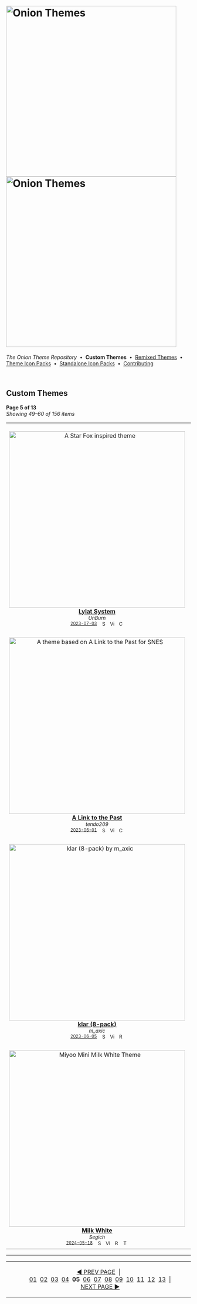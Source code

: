 <p>&nbsp;</p>

# <img alt="Onion Themes" src="https://user-images.githubusercontent.com/44569252/179506709-0db2a8f5-3074-477c-81c4-719f281ddccc.png#gh-dark-mode-only" width="464px"><img alt="Onion Themes" src="https://user-images.githubusercontent.com/44569252/179506712-d5a1a916-7270-4902-aa55-5d93f7ee0f6e.png#gh-light-mode-only" width="464px">

*The Onion Theme Repository* &nbsp;•&nbsp; **Custom&nbsp;Themes** &nbsp;•&nbsp; [Remixed&nbsp;Themes](../remixed/README.md) &nbsp;•&nbsp; [Theme&nbsp;Icon&nbsp;Packs](../icons_themes/README.md) &nbsp;•&nbsp; [Standalone&nbsp;Icon&nbsp;Packs](../icons_standalone/README.md) &nbsp;•&nbsp; [Contributing](../../CONTRIBUTING.md)

<p>&nbsp;</p>


## Custom Themes

**Page 5 of 13**  
*Showing 49–60 of 156 items*
<table align="center"><tr>
<td align="center" valign="top">
&nbsp;&nbsp;&nbsp;&nbsp;&nbsp;&nbsp;&nbsp;&nbsp;&nbsp;&nbsp;&nbsp;&nbsp;&nbsp;&nbsp;&nbsp;&nbsp;&nbsp;&nbsp;&nbsp;&nbsp;&nbsp;&nbsp;&nbsp;&nbsp;&nbsp;&nbsp;&nbsp;&nbsp;&nbsp;&nbsp;&nbsp;&nbsp;&nbsp;<br/>
<a href="https://raw.githubusercontent.com/OnionUI/Themes/main/release/Lylat%20System%20by%20UnBurn.zip">
<img title="A Star Fox inspired theme" width="480px" src="https://raw.githubusercontent.com/OnionUI/Themes/main/themes/Lylat%20System%20by%20UnBurn/preview.png" /><br/>
<b>Lylat System</b>
</a><br/>
<sup><i>UnBurn</i></sup><br>
<sub>
<sup><a title="Last updated: 2023-07-03" href="https://github.com/OnionUI/Themes/commits/main/themes/Lylat System by UnBurn">2023-07-03</a></sup> &nbsp;&nbsp;<a href="https://github.com/search?l=ZIP&q=filename%3A%22UnBurn%22+repo%3AOnionUI%2FThemes"><img src="https://user-images.githubusercontent.com/44569252/194037581-698a5004-8b75-4da6-a63d-b41d541ebde2.png" width="16" title="Search themes by this author (Requires GitHub account)"></a>&nbsp;&nbsp;<a href="https://raw.githubusercontent.com/OnionUI/Themes/main/themes/Lylat%20System%20by%20UnBurn/preview.png"><img title="View full-size preview" src="https://user-images.githubusercontent.com/44569252/194037184-ae453506-2536-4c6f-8a19-4a6c1de6ce32.png" width="16"></a>&nbsp;&nbsp;<a href="https://onionui.github.io/bgm_preview.html?theme=Lylat%20System%20by%20UnBurn"><img src="https://user-images.githubusercontent.com/44569252/194010780-d3659ecd-7348-4e44-a81d-06708a4e9734.png" width="16" title="Custom background music included (Click to download MP3 file)"></a>
</sub>
</td>
<td align="center" valign="top">
&nbsp;&nbsp;&nbsp;&nbsp;&nbsp;&nbsp;&nbsp;&nbsp;&nbsp;&nbsp;&nbsp;&nbsp;&nbsp;&nbsp;&nbsp;&nbsp;&nbsp;&nbsp;&nbsp;&nbsp;&nbsp;&nbsp;&nbsp;&nbsp;&nbsp;&nbsp;&nbsp;&nbsp;&nbsp;&nbsp;&nbsp;&nbsp;&nbsp;<br/>
<a href="https://raw.githubusercontent.com/OnionUI/Themes/main/release/sharp%20by%20m_axic.zip">
<img title="A sharp theme." width="480px" src="https://raw.githubusercontent.com/OnionUI/Themes/main/themes/sharp%20by%20m_axic/preview.png" /><br/>
<b>sharp</b>
</a><br/>
<sup><i>m_axic</i></sup><br>
<sub>
<sup><a title="Last updated: 2023-06-06" href="https://github.com/OnionUI/Themes/commits/main/themes/sharp by m_axic">2023-06-06</a></sup> &nbsp;&nbsp;<a href="https://github.com/search?l=ZIP&q=filename%3A%22m_axic%22+repo%3AOnionUI%2FThemes"><img src="https://user-images.githubusercontent.com/44569252/194037581-698a5004-8b75-4da6-a63d-b41d541ebde2.png" width="16" title="Search themes by this author (Requires GitHub account)"></a>&nbsp;&nbsp;<a href="https://raw.githubusercontent.com/OnionUI/Themes/main/themes/sharp%20by%20m_axic/preview.png"><img title="View full-size preview" src="https://user-images.githubusercontent.com/44569252/194037184-ae453506-2536-4c6f-8a19-4a6c1de6ce32.png" width="16"></a>&nbsp;&nbsp;<a href="themes/sharp%20by%20m_axic/README.md"><img src="https://user-images.githubusercontent.com/44569252/215358455-b6a1348b-8161-40d6-9cc1-cc31720377c4.png" height="16" title="README"></a>
</sub>
</td>
<td align="center" valign="top">
&nbsp;&nbsp;&nbsp;&nbsp;&nbsp;&nbsp;&nbsp;&nbsp;&nbsp;&nbsp;&nbsp;&nbsp;&nbsp;&nbsp;&nbsp;&nbsp;&nbsp;&nbsp;&nbsp;&nbsp;&nbsp;&nbsp;&nbsp;&nbsp;&nbsp;&nbsp;&nbsp;&nbsp;&nbsp;&nbsp;&nbsp;&nbsp;&nbsp;<br/>
<a href="https://raw.githubusercontent.com/OnionUI/Themes/main/release/Original%20by%20SandsByte.zip">
<img title="Original by SandsByte" width="480px" src="https://raw.githubusercontent.com/OnionUI/Themes/main/themes/Original%20by%20SandsByte/preview.png" /><br/>
<b>Original</b>
</a><br/>
<sup><i>SandsByte</i></sup><br>
<sub>
<sup><a title="Last updated: 2023-06-04" href="https://github.com/OnionUI/Themes/commits/main/themes/Original by SandsByte">2023-06-04</a></sup> &nbsp;&nbsp;<a href="https://github.com/search?l=ZIP&q=filename%3A%22SandsByte%22+repo%3AOnionUI%2FThemes"><img src="https://user-images.githubusercontent.com/44569252/194037581-698a5004-8b75-4da6-a63d-b41d541ebde2.png" width="16" title="Search themes by this author (Requires GitHub account)"></a>&nbsp;&nbsp;<a href="https://raw.githubusercontent.com/OnionUI/Themes/main/themes/Original%20by%20SandsByte/preview.png"><img title="View full-size preview" src="https://user-images.githubusercontent.com/44569252/194037184-ae453506-2536-4c6f-8a19-4a6c1de6ce32.png" width="16"></a>&nbsp;&nbsp;<a href="themes/Original%20by%20SandsByte/readme.md"><img src="https://user-images.githubusercontent.com/44569252/215358455-b6a1348b-8161-40d6-9cc1-cc31720377c4.png" height="16" title="README"></a>
</sub>
</td>
</tr><tr>
<td align="center" valign="top">
&nbsp;&nbsp;&nbsp;&nbsp;&nbsp;&nbsp;&nbsp;&nbsp;&nbsp;&nbsp;&nbsp;&nbsp;&nbsp;&nbsp;&nbsp;&nbsp;&nbsp;&nbsp;&nbsp;&nbsp;&nbsp;&nbsp;&nbsp;&nbsp;&nbsp;&nbsp;&nbsp;&nbsp;&nbsp;&nbsp;&nbsp;&nbsp;&nbsp;<br/>
<a href="https://raw.githubusercontent.com/OnionUI/Themes/main/release/A%20Link%20to%20the%20Past%20by%20tendo209.zip">
<img title="A theme based on A Link to the Past for SNES" width="480px" src="https://raw.githubusercontent.com/OnionUI/Themes/main/themes/A%20Link%20to%20the%20Past%20by%20tendo209/preview.png" /><br/>
<b>A Link to the Past</b>
</a><br/>
<sup><i>tendo209</i></sup><br>
<sub>
<sup><a title="Last updated: 2023-06-01" href="https://github.com/OnionUI/Themes/commits/main/themes/A Link to the Past by tendo209">2023-06-01</a></sup> &nbsp;&nbsp;<a href="https://github.com/search?l=ZIP&q=filename%3A%22tendo209%22+repo%3AOnionUI%2FThemes"><img src="https://user-images.githubusercontent.com/44569252/194037581-698a5004-8b75-4da6-a63d-b41d541ebde2.png" width="16" title="Search themes by this author (Requires GitHub account)"></a>&nbsp;&nbsp;<a href="https://raw.githubusercontent.com/OnionUI/Themes/main/themes/A%20Link%20to%20the%20Past%20by%20tendo209/preview.png"><img title="View full-size preview" src="https://user-images.githubusercontent.com/44569252/194037184-ae453506-2536-4c6f-8a19-4a6c1de6ce32.png" width="16"></a>&nbsp;&nbsp;<a href="https://onionui.github.io/bgm_preview.html?theme=A%20Link%20to%20the%20Past%20by%20tendo209"><img src="https://user-images.githubusercontent.com/44569252/194010780-d3659ecd-7348-4e44-a81d-06708a4e9734.png" width="16" title="Custom background music included (Click to download MP3 file)"></a>
</sub>
</td>
<td align="center" valign="top">
&nbsp;&nbsp;&nbsp;&nbsp;&nbsp;&nbsp;&nbsp;&nbsp;&nbsp;&nbsp;&nbsp;&nbsp;&nbsp;&nbsp;&nbsp;&nbsp;&nbsp;&nbsp;&nbsp;&nbsp;&nbsp;&nbsp;&nbsp;&nbsp;&nbsp;&nbsp;&nbsp;&nbsp;&nbsp;&nbsp;&nbsp;&nbsp;&nbsp;<br/>
<a href="https://raw.githubusercontent.com/OnionUI/Themes/main/release/OOSFC%20by%20ytdcpndsgn.zip">
<img title="With respect for SFC" width="480px" src="https://raw.githubusercontent.com/OnionUI/Themes/main/themes/OOSFC%20by%20ytdcpndsgn/preview.png" /><br/>
<b>OOSFC</b>
</a><br/>
<sup><i>ytdcpndsgn</i></sup><br>
<sub>
<sup><a title="Last updated: 2024-05-18" href="https://github.com/OnionUI/Themes/commits/main/themes/OOSFC by ytdcpndsgn">2024-05-18</a></sup> &nbsp;&nbsp;<a href="https://github.com/search?l=ZIP&q=filename%3A%22ytdcpndsgn%22+repo%3AOnionUI%2FThemes"><img src="https://user-images.githubusercontent.com/44569252/194037581-698a5004-8b75-4da6-a63d-b41d541ebde2.png" width="16" title="Search themes by this author (Requires GitHub account)"></a>&nbsp;&nbsp;<a href="https://raw.githubusercontent.com/OnionUI/Themes/main/themes/OOSFC%20by%20ytdcpndsgn/preview.png"><img title="View full-size preview" src="https://user-images.githubusercontent.com/44569252/194037184-ae453506-2536-4c6f-8a19-4a6c1de6ce32.png" width="16"></a>&nbsp; <a href="https://onionui.github.io/iconpack_preview.html#OOSFC%20by%20ytdcpndsgn,OOSFC%20by%20ytdcpndsgn:themes/OOSFC%20by%20ytdcpndsgn/icons"><img src="https://user-images.githubusercontent.com/44569252/215106002-fbcf1815-8080-447c-94c2-61f161efb503.png" height="16" title="This theme contains an icon pack"></a>
</sub>
</td>
<td align="center" valign="top">
&nbsp;&nbsp;&nbsp;&nbsp;&nbsp;&nbsp;&nbsp;&nbsp;&nbsp;&nbsp;&nbsp;&nbsp;&nbsp;&nbsp;&nbsp;&nbsp;&nbsp;&nbsp;&nbsp;&nbsp;&nbsp;&nbsp;&nbsp;&nbsp;&nbsp;&nbsp;&nbsp;&nbsp;&nbsp;&nbsp;&nbsp;&nbsp;&nbsp;<br/>
<a href="https://raw.githubusercontent.com/OnionUI/Themes/main/release/TOTK%20by%20NaraMakesGames.zip">
<img title="Minimal Tears of the Kingdom" width="480px" src="https://raw.githubusercontent.com/OnionUI/Themes/main/themes/TOTK%20by%20NaraMakesGames/preview.png" /><br/>
<b>TOTK</b>
</a><br/>
<sup><i>NaraMakesGames</i></sup><br>
<sub>
<sup><a title="Last updated: 2023-05-27" href="https://github.com/OnionUI/Themes/commits/main/themes/TOTK by NaraMakesGames">2023-05-27</a></sup> &nbsp;&nbsp;<a href="https://github.com/search?l=ZIP&q=filename%3A%22NaraMakesGames%22+repo%3AOnionUI%2FThemes"><img src="https://user-images.githubusercontent.com/44569252/194037581-698a5004-8b75-4da6-a63d-b41d541ebde2.png" width="16" title="Search themes by this author (Requires GitHub account)"></a>&nbsp;&nbsp;<a href="https://raw.githubusercontent.com/OnionUI/Themes/main/themes/TOTK%20by%20NaraMakesGames/preview.png"><img title="View full-size preview" src="https://user-images.githubusercontent.com/44569252/194037184-ae453506-2536-4c6f-8a19-4a6c1de6ce32.png" width="16"></a>&nbsp;&nbsp;<a href="themes/TOTK%20by%20NaraMakesGames/readme.txt"><img src="https://user-images.githubusercontent.com/44569252/215358455-b6a1348b-8161-40d6-9cc1-cc31720377c4.png" height="16" title="README"></a>
</sub>
</td>
</tr><tr>
<td align="center" valign="top">
&nbsp;&nbsp;&nbsp;&nbsp;&nbsp;&nbsp;&nbsp;&nbsp;&nbsp;&nbsp;&nbsp;&nbsp;&nbsp;&nbsp;&nbsp;&nbsp;&nbsp;&nbsp;&nbsp;&nbsp;&nbsp;&nbsp;&nbsp;&nbsp;&nbsp;&nbsp;&nbsp;&nbsp;&nbsp;&nbsp;&nbsp;&nbsp;&nbsp;<br/>
<a href="https://raw.githubusercontent.com/OnionUI/Themes/main/release/klar%20%288-pack%29%20by%20m_axic.zip">
<img title="klar (8-pack) by m_axic" width="480px" src="https://raw.githubusercontent.com/OnionUI/Themes/main/themes/klar%20%288-pack%29%20by%20m_axic/preview.png" /><br/>
<b>klar (8-pack)</b>
</a><br/>
<sup><i>m_axic</i></sup><br>
<sub>
<sup><a title="Last updated: 2023-06-05" href="https://github.com/OnionUI/Themes/commits/main/themes/klar (8-pack) by m_axic">2023-06-05</a></sup> &nbsp;&nbsp;<a href="https://github.com/search?l=ZIP&q=filename%3A%22m_axic%22+repo%3AOnionUI%2FThemes"><img src="https://user-images.githubusercontent.com/44569252/194037581-698a5004-8b75-4da6-a63d-b41d541ebde2.png" width="16" title="Search themes by this author (Requires GitHub account)"></a>&nbsp;&nbsp;<a href="https://raw.githubusercontent.com/OnionUI/Themes/main/themes/klar%20%288-pack%29%20by%20m_axic/preview.png"><img title="View full-size preview" src="https://user-images.githubusercontent.com/44569252/194037184-ae453506-2536-4c6f-8a19-4a6c1de6ce32.png" width="16"></a>&nbsp;&nbsp;<a href="themes/klar%20%288-pack%29%20by%20m_axic/klar%20aqua%20by%20m_axic/README.md"><img src="https://user-images.githubusercontent.com/44569252/215358455-b6a1348b-8161-40d6-9cc1-cc31720377c4.png" height="16" title="README"></a>
</sub>
</td>
<td align="center" valign="top">
&nbsp;&nbsp;&nbsp;&nbsp;&nbsp;&nbsp;&nbsp;&nbsp;&nbsp;&nbsp;&nbsp;&nbsp;&nbsp;&nbsp;&nbsp;&nbsp;&nbsp;&nbsp;&nbsp;&nbsp;&nbsp;&nbsp;&nbsp;&nbsp;&nbsp;&nbsp;&nbsp;&nbsp;&nbsp;&nbsp;&nbsp;&nbsp;&nbsp;<br/>
<a href="https://raw.githubusercontent.com/OnionUI/Themes/main/release/MegaManX%20by%20NoLetterhead485.zip">
<img title="MegaManX Based Miyoo Theme" width="480px" src="https://raw.githubusercontent.com/OnionUI/Themes/main/themes/MegaManX%20by%20NoLetterhead485/preview.png" /><br/>
<b>MegaManX</b>
</a><br/>
<sup><i>NoLetterhead485</i></sup><br>
<sub>
<sup><a title="Last updated: 2023-04-30" href="https://github.com/OnionUI/Themes/commits/main/themes/MegaManX by NoLetterhead485">2023-04-30</a></sup> &nbsp;&nbsp;<a href="https://github.com/search?l=ZIP&q=filename%3A%22NoLetterhead485%22+repo%3AOnionUI%2FThemes"><img src="https://user-images.githubusercontent.com/44569252/194037581-698a5004-8b75-4da6-a63d-b41d541ebde2.png" width="16" title="Search themes by this author (Requires GitHub account)"></a>&nbsp;&nbsp;<a href="https://raw.githubusercontent.com/OnionUI/Themes/main/themes/MegaManX%20by%20NoLetterhead485/preview.png"><img title="View full-size preview" src="https://user-images.githubusercontent.com/44569252/194037184-ae453506-2536-4c6f-8a19-4a6c1de6ce32.png" width="16"></a>&nbsp;&nbsp;<a href="https://onionui.github.io/bgm_preview.html?theme=MegaManX%20by%20NoLetterhead485"><img src="https://user-images.githubusercontent.com/44569252/194010780-d3659ecd-7348-4e44-a81d-06708a4e9734.png" width="16" title="Custom background music included (Click to download MP3 file)"></a>
</sub>
</td>
<td align="center" valign="top">
&nbsp;&nbsp;&nbsp;&nbsp;&nbsp;&nbsp;&nbsp;&nbsp;&nbsp;&nbsp;&nbsp;&nbsp;&nbsp;&nbsp;&nbsp;&nbsp;&nbsp;&nbsp;&nbsp;&nbsp;&nbsp;&nbsp;&nbsp;&nbsp;&nbsp;&nbsp;&nbsp;&nbsp;&nbsp;&nbsp;&nbsp;&nbsp;&nbsp;<br/>
<a href="https://raw.githubusercontent.com/OnionUI/Themes/main/release/CastlevaniaSOTN%20by%20RoeTaKa.zip">
<img title="CastlevaniaSOTN by RoeTaKa" width="480px" src="https://raw.githubusercontent.com/OnionUI/Themes/main/themes/CastlevaniaSOTN%20by%20RoeTaKa/preview.png" /><br/>
<b>CastlevaniaSOTN</b>
</a><br/>
<sup><i>RoeTaKa</i></sup><br>
<sub>
<sup><a title="Last updated: 2023-03-31" href="https://github.com/OnionUI/Themes/commits/main/themes/CastlevaniaSOTN by RoeTaKa">2023-03-31</a></sup> &nbsp;&nbsp;<a href="https://github.com/search?l=ZIP&q=filename%3A%22RoeTaKa%22+repo%3AOnionUI%2FThemes"><img src="https://user-images.githubusercontent.com/44569252/194037581-698a5004-8b75-4da6-a63d-b41d541ebde2.png" width="16" title="Search themes by this author (Requires GitHub account)"></a>&nbsp;&nbsp;<a href="https://raw.githubusercontent.com/OnionUI/Themes/main/themes/CastlevaniaSOTN%20by%20RoeTaKa/preview.png"><img title="View full-size preview" src="https://user-images.githubusercontent.com/44569252/194037184-ae453506-2536-4c6f-8a19-4a6c1de6ce32.png" width="16"></a>&nbsp;&nbsp;<a href="themes/CastlevaniaSOTN%20by%20RoeTaKa/readme.txt"><img src="https://user-images.githubusercontent.com/44569252/215358455-b6a1348b-8161-40d6-9cc1-cc31720377c4.png" height="16" title="README"></a>&nbsp;&nbsp;<a href="https://onionui.github.io/bgm_preview.html?theme=CastlevaniaSOTN%20by%20RoeTaKa"><img src="https://user-images.githubusercontent.com/44569252/194010780-d3659ecd-7348-4e44-a81d-06708a4e9734.png" width="16" title="Custom background music included (Click to download MP3 file)"></a>
</sub>
</td>
</tr><tr>
<td align="center" valign="top">
&nbsp;&nbsp;&nbsp;&nbsp;&nbsp;&nbsp;&nbsp;&nbsp;&nbsp;&nbsp;&nbsp;&nbsp;&nbsp;&nbsp;&nbsp;&nbsp;&nbsp;&nbsp;&nbsp;&nbsp;&nbsp;&nbsp;&nbsp;&nbsp;&nbsp;&nbsp;&nbsp;&nbsp;&nbsp;&nbsp;&nbsp;&nbsp;&nbsp;<br/>
<a href="https://raw.githubusercontent.com/OnionUI/Themes/main/release/Milk%20White%20by%20Segich.zip">
<img title="Miyoo Mini Milk White Theme" width="480px" src="https://raw.githubusercontent.com/OnionUI/Themes/main/themes/Milk%20White%20by%20Segich/preview.png" /><br/>
<b>Milk White</b>
</a><br/>
<sup><i>Segich</i></sup><br>
<sub>
<sup><a title="Last updated: 2024-05-18" href="https://github.com/OnionUI/Themes/commits/main/themes/Milk White by Segich">2024-05-18</a></sup> &nbsp;&nbsp;<a href="https://github.com/search?l=ZIP&q=filename%3A%22Segich%22+repo%3AOnionUI%2FThemes"><img src="https://user-images.githubusercontent.com/44569252/194037581-698a5004-8b75-4da6-a63d-b41d541ebde2.png" width="16" title="Search themes by this author (Requires GitHub account)"></a>&nbsp;&nbsp;<a href="https://raw.githubusercontent.com/OnionUI/Themes/main/themes/Milk%20White%20by%20Segich/preview.png"><img title="View full-size preview" src="https://user-images.githubusercontent.com/44569252/194037184-ae453506-2536-4c6f-8a19-4a6c1de6ce32.png" width="16"></a>&nbsp;&nbsp;<a href="themes/Milk%20White%20by%20Segich/README.md"><img src="https://user-images.githubusercontent.com/44569252/215358455-b6a1348b-8161-40d6-9cc1-cc31720377c4.png" height="16" title="README"></a>&nbsp; <a href="https://onionui.github.io/iconpack_preview.html#Milk%20White%20by%20Segich,Milk%20White%20by%20Segich:themes/Milk%20White%20by%20Segich/icons"><img src="https://user-images.githubusercontent.com/44569252/215106002-fbcf1815-8080-447c-94c2-61f161efb503.png" height="16" title="This theme contains an icon pack"></a>
</sub>
</td>
<td align="center" valign="top">
&nbsp;&nbsp;&nbsp;&nbsp;&nbsp;&nbsp;&nbsp;&nbsp;&nbsp;&nbsp;&nbsp;&nbsp;&nbsp;&nbsp;&nbsp;&nbsp;&nbsp;&nbsp;&nbsp;&nbsp;&nbsp;&nbsp;&nbsp;&nbsp;&nbsp;&nbsp;&nbsp;&nbsp;&nbsp;&nbsp;&nbsp;&nbsp;&nbsp;<br/>
<a href="https://raw.githubusercontent.com/OnionUI/Themes/main/release/HAZARD%20by%20Dreambrace.zip">
<img title="Theme in the style of hazard signs" width="480px" src="https://raw.githubusercontent.com/OnionUI/Themes/main/themes/HAZARD%20by%20Dreambrace/preview.png" /><br/>
<b>HAZARD</b>
</a><br/>
<sup><i>Dreambrace</i></sup><br>
<sub>
<sup><a title="Last updated: 2023-03-20" href="https://github.com/OnionUI/Themes/commits/main/themes/HAZARD by Dreambrace">2023-03-20</a></sup> &nbsp;&nbsp;<a href="https://github.com/search?l=ZIP&q=filename%3A%22Dreambrace%22+repo%3AOnionUI%2FThemes"><img src="https://user-images.githubusercontent.com/44569252/194037581-698a5004-8b75-4da6-a63d-b41d541ebde2.png" width="16" title="Search themes by this author (Requires GitHub account)"></a>&nbsp;&nbsp;<a href="https://raw.githubusercontent.com/OnionUI/Themes/main/themes/HAZARD%20by%20Dreambrace/preview.png"><img title="View full-size preview" src="https://user-images.githubusercontent.com/44569252/194037184-ae453506-2536-4c6f-8a19-4a6c1de6ce32.png" width="16"></a>&nbsp;&nbsp;<a href="themes/HAZARD%20by%20Dreambrace/readme.txt"><img src="https://user-images.githubusercontent.com/44569252/215358455-b6a1348b-8161-40d6-9cc1-cc31720377c4.png" height="16" title="README"></a>&nbsp; <a href="https://onionui.github.io/iconpack_preview.html#HAZARD%20by%20Dreambrace,"><img src="https://user-images.githubusercontent.com/44569252/215106002-fbcf1815-8080-447c-94c2-61f161efb503.png" height="16" title="This theme contains an icon pack"></a>
</sub>
</td>
<td align="center" valign="top">
&nbsp;&nbsp;&nbsp;&nbsp;&nbsp;&nbsp;&nbsp;&nbsp;&nbsp;&nbsp;&nbsp;&nbsp;&nbsp;&nbsp;&nbsp;&nbsp;&nbsp;&nbsp;&nbsp;&nbsp;&nbsp;&nbsp;&nbsp;&nbsp;&nbsp;&nbsp;&nbsp;&nbsp;&nbsp;&nbsp;&nbsp;&nbsp;&nbsp;<br/>
<a href="https://raw.githubusercontent.com/OnionUI/Themes/main/release/ONION%20PS%20%284-pack%29%20by%20hanessh4.zip">
<img title="ONION PS (4-pack) by hanessh4 [featured theme]" width="480px" src="https://raw.githubusercontent.com/OnionUI/Themes/main/themes/ONION%20PS%20%284-pack%29%20by%20hanessh4/preview.png" /><br/>
<b>ONION PS (4-pack) ★</b>
</a><br/>
<sup><i>hanessh4</i></sup><br>
<sub>
<sup><a title="Last updated: 2024-05-18" href="https://github.com/OnionUI/Themes/commits/main/themes/ONION PS (4-pack) by hanessh4">2024-05-18</a></sup> &nbsp;&nbsp;<a href="https://github.com/search?l=ZIP&q=filename%3A%22hanessh4%22+repo%3AOnionUI%2FThemes"><img src="https://user-images.githubusercontent.com/44569252/194037581-698a5004-8b75-4da6-a63d-b41d541ebde2.png" width="16" title="Search themes by this author (Requires GitHub account)"></a>&nbsp;&nbsp;<a href="https://raw.githubusercontent.com/OnionUI/Themes/main/themes/ONION%20PS%20%284-pack%29%20by%20hanessh4/preview.png"><img title="View full-size preview" src="https://user-images.githubusercontent.com/44569252/194037184-ae453506-2536-4c6f-8a19-4a6c1de6ce32.png" width="16"></a>&nbsp;&nbsp;<a href="themes/ONION%20PS%20%284-pack%29%20by%20hanessh4/ONION%20PS%20Blue%20by%20hanessh4/README.txt"><img src="https://user-images.githubusercontent.com/44569252/215358455-b6a1348b-8161-40d6-9cc1-cc31720377c4.png" height="16" title="README"></a>&nbsp; <a href="https://onionui.github.io/iconpack_preview.html#ONION%20PS%20%284-pack%29%20by%20hanessh4,ONION%20PS%20Purple%20Grey%20by%20hanessh4:themes/ONION%20PS%20%284-pack%29%20by%20hanessh4/ONION%20PS%20Purple%20Grey%20by%20hanessh4/icons"><img src="https://user-images.githubusercontent.com/44569252/215106002-fbcf1815-8080-447c-94c2-61f161efb503.png" height="16" title="This theme contains an icon pack"></a>
</sub>
</td>

</tr></table>


---

<table align="center"><tr><td align="center" valign="top">

[◀&nbsp;PREV&nbsp;PAGE](README.p04.md)&nbsp;&nbsp;|&nbsp;&nbsp;[01](README.md)&nbsp;&nbsp;[02](README.p02.md)&nbsp;&nbsp;[03](README.p03.md)&nbsp;&nbsp;[04](README.p04.md)&nbsp;&nbsp;**05**&nbsp;&nbsp;[06](README.p06.md)&nbsp;&nbsp;[07](README.p07.md)&nbsp;&nbsp;[08](README.p08.md)&nbsp;&nbsp;[09](README.p09.md)&nbsp;&nbsp;[10](README.p10.md)&nbsp;&nbsp;[11](README.p11.md)&nbsp;&nbsp;[12](README.p12.md)&nbsp;&nbsp;[13](README.p13.md)&nbsp;&nbsp;|&nbsp;&nbsp;[NEXT&nbsp;PAGE&nbsp;▶](README.p06.md)</td></tr></table>